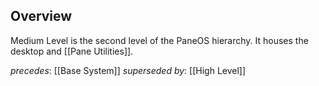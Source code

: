 ## Overview
Medium Level is the second level of the PaneOS hierarchy. It houses the desktop and [[Pane Utilities]].

_precedes_: [[Base System]]
_superseded by_: [[High Level]]